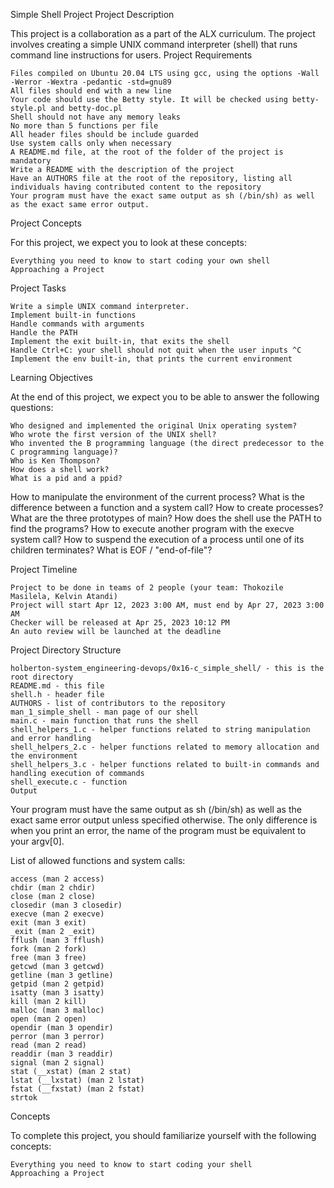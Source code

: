Simple Shell Project
Project Description

This project is a collaboration as a part of the ALX curriculum. The project involves creating a simple UNIX command interpreter (shell) that runs command line instructions for users.
Project Requirements

    Files compiled on Ubuntu 20.04 LTS using gcc, using the options -Wall -Werror -Wextra -pedantic -std=gnu89
    All files should end with a new line
    Your code should use the Betty style. It will be checked using betty-style.pl and betty-doc.pl
    Shell should not have any memory leaks
    No more than 5 functions per file
    All header files should be include guarded
    Use system calls only when necessary
    A README.md file, at the root of the folder of the project is mandatory
    Write a README with the description of the project
    Have an AUTHORS file at the root of the repository, listing all individuals having contributed content to the repository
    Your program must have the exact same output as sh (/bin/sh) as well as the exact same error output.

Project Concepts

For this project, we expect you to look at these concepts:

    Everything you need to know to start coding your own shell
    Approaching a Project

Project Tasks

    Write a simple UNIX command interpreter.
    Implement built-in functions
    Handle commands with arguments
    Handle the PATH
    Implement the exit built-in, that exits the shell
    Handle Ctrl+C: your shell should not quit when the user inputs ^C
    Implement the env built-in, that prints the current environment

Learning Objectives

At the end of this project, we expect you to be able to answer the following questions:

    Who designed and implemented the original Unix operating system?
    Who wrote the first version of the UNIX shell?
    Who invented the B programming language (the direct predecessor to the C programming language)?
    Who is Ken Thompson?
    How does a shell work?
    What is a pid and a ppid?
   How to manipulate the environment of the current process?
    What is the difference between a function and a system call?
    How to create processes?
    What are the three prototypes of main?
    How does the shell use the PATH to find the programs?
    How to execute another program with the execve system call?
    How to suspend the execution of a process until one of its children terminates?
    What is EOF / "end-of-file"?

Project Timeline

    Project to be done in teams of 2 people (your team: Thokozile Masilela, Kelvin Atandi)
    Project will start Apr 12, 2023 3:00 AM, must end by Apr 27, 2023 3:00 AM
    Checker will be released at Apr 25, 2023 10:12 PM
    An auto review will be launched at the deadline

Project Directory Structure

    holberton-system_engineering-devops/0x16-c_simple_shell/ - this is the root directory
    README.md - this file
    shell.h - header file
    AUTHORS - list of contributors to the repository
    man_1_simple_shell - man page of our shell
    main.c - main function that runs the shell
    shell_helpers_1.c - helper functions related to string manipulation and error handling
    shell_helpers_2.c - helper functions related to memory allocation and the environment
    shell_helpers_3.c - helper functions related to built-in commands and handling execution of commands
    shell_execute.c - function
    Output

Your program must have the same output as sh (/bin/sh) as well as the exact same error output unless specified otherwise. The only difference is when you print an error, the name of the program must be equivalent to your argv[0].

List of allowed functions and system calls:

    access (man 2 access)
    chdir (man 2 chdir)
    close (man 2 close)
    closedir (man 3 closedir)
    execve (man 2 execve)
    exit (man 3 exit)
    _exit (man 2 _exit)
    fflush (man 3 fflush)
    fork (man 2 fork)
    free (man 3 free)
    getcwd (man 3 getcwd)
    getline (man 3 getline)
    getpid (man 2 getpid)
    isatty (man 3 isatty)
    kill (man 2 kill)
    malloc (man 3 malloc)
    open (man 2 open)
    opendir (man 3 opendir)
    perror (man 3 perror)
    read (man 2 read)
    readdir (man 3 readdir)
    signal (man 2 signal)
    stat (__xstat) (man 2 stat)
    lstat (__lxstat) (man 2 lstat)
    fstat (__fxstat) (man 2 fstat)
    strtok

Concepts

To complete this project, you should familiarize yourself with the following concepts:

    Everything you need to know to start coding your shell
    Approaching a Project
